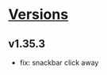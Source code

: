 # [Versions](https://github.com/Tracktor/design-system/releases)

## v1.35.3
- fix: snackbar click away
